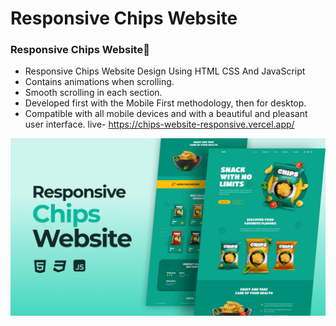 # Responsive Chips Website
### Responsive Chips Website💙 

- Responsive Chips Website Design Using HTML CSS And JavaScript
- Contains animations when scrolling.
- Smooth scrolling in each section.
- Developed first with the Mobile First methodology, then for desktop.
- Compatible with all mobile devices and with a beautiful and pleasant user interface.
live- https://chips-website-responsive.vercel.app/

![preview img](/preview.png)
